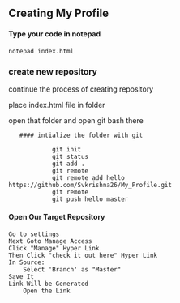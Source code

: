 ## Creating My Profile
#### Type your code in notepad
    notepad index.html
### create new repository
   continue the process of creating repository
   
   place index.html file in folder
   
   open that folder and open git bash there
   
       #### intialize the folder with git
       
                git init
                git status
                git add .
                git remote
                git remote add hello https://github.com/Svkrishna26/My_Profile.git
                git remote
                git push hello master
                
#### Open Our Target Repository
    Go to settings
    Next Goto Manage Access
    Click "Manage" Hyper Link
    Then Click "check it out here" Hyper Link
    In Source:
        Select 'Branch' as "Master"
    Save It
    Link Will be Generated
        Open the Link
